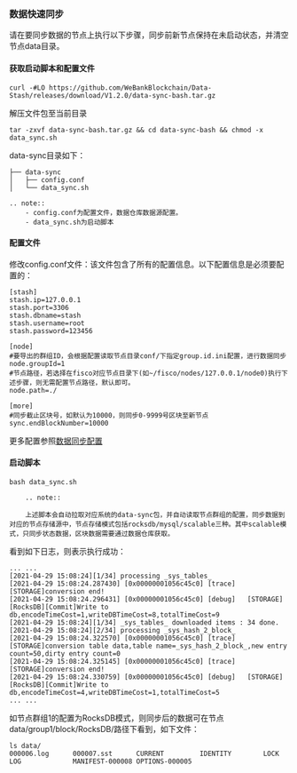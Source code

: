 ### 数据快速同步

请在要同步数据的节点上执行以下步骤，同步前新节点保持在未启动状态，并清空节点data目录。

#### 获取启动脚本和配置文件

```
curl -#LO https://github.com/WeBankBlockchain/Data-Stash/releases/download/V1.2.0/data-sync-bash.tar.gz
```

解压文件包至当前目录
```
tar -zxvf data-sync-bash.tar.gz && cd data-sync-bash && chmod -x data_sync.sh
```

data-sync目录如下：
```
├── data-sync
│   ├── config.conf
│   └── data_sync.sh
```

```eval_rst
.. note::
    - config.conf为配置文件，数据仓库数据源配置。
    - data_sync.sh为启动脚本
```


#### 配置文件

修改config.conf文件：该文件包含了所有的配置信息。以下配置信息是必须要配置的：

```
[stash]
stash.ip=127.0.0.1
stash.port=3306
stash.dbname=stash
stash.username=root
stash.password=123456

[node]
#要导出的群组ID，会根据配置读取节点目录conf/下指定group.id.ini配置，进行数据同步
node.groupId=1
#节点路径，若选择在fisco对应节点目录下(如~/fisco/nodes/127.0.0.1/node0)执行下述步骤，则无需配置节点路径，默认即可。
node.path=./

[more]
#同步截止区块号，如默认为10000，则同步0-9999号区块至新节点
sync.endBlockNumber=10000
```

更多配置参照[数据同步配置](./configuration.html#id3)

#### 启动脚本

```
bash data_sync.sh
```
```eval_rst
    .. note::

    上述脚本会自动拉取对应系统的data-sync包，并自动读取节点群组的配置，同步数据到对应的节点存储源中，节点存储模式包括rocksdb/mysql/scalable三种。其中scalable模式，只同步状态数据，区块数据需要通过数据仓库获取。

```

看到如下日志，则表示执行成功：

```
... ...
[2021-04-29 15:08:24][1/34] processing _sys_tables_
[2021-04-29 15:08:24.287430] [0x00000001056c45c0] [trace]   [STORAGE]conversion end!
[2021-04-29 15:08:24.296431] [0x00000001056c45c0] [debug]   [STORAGE][RocksDB][Commit]Write to db,encodeTimeCost=1,writeDBTimeCost=8,totalTimeCost=9
[2021-04-29 15:08:24][1/34] _sys_tables_ downloaded items : 34 done.
[2021-04-29 15:08:24][2/34] processing _sys_hash_2_block_
[2021-04-29 15:08:24.322570] [0x00000001056c45c0] [trace]   [STORAGE]conversion table data,table name=_sys_hash_2_block_,new entry count=50,dirty entry count=0
[2021-04-29 15:08:24.325145] [0x00000001056c45c0] [trace]   [STORAGE]conversion end!
[2021-04-29 15:08:24.330759] [0x00000001056c45c0] [debug]   [STORAGE][RocksDB][Commit]Write to db,encodeTimeCost=4,writeDBTimeCost=1,totalTimeCost=5
... ...
```

如节点群组1的配置为RocksDB模式，则同步后的数据可在节点data/group1/block/RocksDB/路径下看到，如下文件：

```
ls data/
000006.log      000007.sst      CURRENT         IDENTITY        LOCK            LOG             MANIFEST-000008 OPTIONS-000005
```